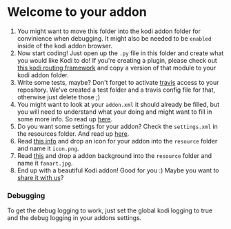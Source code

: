 # Welcome to your addon

1. You might want to move this folder into the kodi addon folder for convinience when debugging. It might also be needed to be `enabled` inside of the kodi addon browser.
2. Now start coding! Just open up the `.py` file in this folder and create what you would like Kodi to do! If you're creating a plugin, please check out [this kodi routing framework](https://github.com/tamland/kodi-plugin-routing) and copy a version of that module to your kodi addon folder.
3. Write some tests, maybe? Don't forget to activate [travis](https://travis-ci.org/) access to your repository. We've created a test folder and a travis config file for that, otherwise just delete those ;)
4. You might want to look at your `addon.xml` it should already be filled, but you will need to understand what your doing and might want to fill in some more info. So read up [here](http://kodi.wiki/view/Addon.xml).
5. Do you want some settings for your addon? Check the `settings.xml` in the resources folder. And read up [here](http://kodi.wiki/view/Settings.xml).
6. Read [this info](http://kodi.wiki/view/Add-on_structure#icon.png) and drop an icon for your addon into the `resource` folder and name it `icon.png`.
7. Read [this](http://kodi.wiki/view/Add-on_structure#fanart.jpg) and drop a addon background into the `resource` folder and name it `fanart.jpg`.
8. End up with a beautiful Kodi addon! Good for you :) Maybe you want to [share it with us](http://kodi.wiki/view/Submitting_Add-on_updates_on_Github)?

### Debugging
To get the debug logging to work, just set the global kodi logging to true and the debug logging in your addons settings.